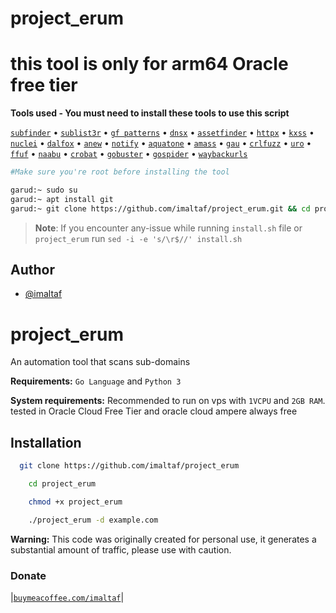 # project_erum
# this tool is only for arm64 Oracle free tier


**Tools used - You must need to install these tools to use this script**<br>

  <a href="https://github.com/projectdiscovery/subfinder">`subfinder`</a> •
  <a href="https://github.com/aboul3la/Sublist3r">`sublist3r`</a> •
  <a href="https://github.com/1ndianl33t/Gf-Patterns">`gf patterns`</a> •
  <a href="https://github.com/projectdiscovery/dnsx">`dnsx`</a> •
  <a href="https://github.com/tomnomnom/assetfinder">`assetfinder`</a> •
  <a href="https://github.com/projectdiscovery/httpx">`httpx`</a> •
  <a href="https://github.com/Emoe/kxss">`kxss`</a> •
  <a href="https://github.com/projectdiscovery/nuclei">`nuclei`</a> •
  <a href="https://github.com/hahwul/dalfox">`dalfox`</a> •
  <a href="https://github.com/tomnomnom/anew">`anew`</a> •
  <a href="https://github.com/projectdiscovery/notify">`notify`</a> •
  <a href="https://github.com/michenriksen/aquatone">`aquatone`</a> •
  <a href="https://github.com/OWASP/Amass">`amass`</a> •
  <a href="https://github.com/lc/gau">`gau`</a> •
  <a href="https://github.com/dwisiswant0/crlfuzz">`crlfuzz`</a> •
  <a href="https://github.com/s0md3v/uro">`uro`</a> •
  <a href="https://github.com/ffuf/ffuf">`ffuf`</a> •
  <a href="https://github.com/projectdiscovery/naabu">`naabu`</a> •
  <a href="https://github.com/Cgboal/SonarSearch">`crobat`</a> •
  <a href="https://github.com/OJ/gobuster">`gobuster`</a> •
  <a href="https://github.com/jaeles-project/gospider">`gospider`</a> •
  <a href="https://github.com/tomnomnom/waybackurls">`waybackurls`</a><br>

```bash
#Make sure you're root before installing the tool

garud:~ sudo su
garud:~ apt install git
garud:~ git clone https://github.com/imaltaf/project_erum.git && cd project_erum/ && chmod +x project_erum install.sh && mv project_erum /usr/bin/ && ./install.sh
```

> **Note**: If you encounter any-issue while running `install.sh` file or `project_erum` run `sed -i -e 's/\r$//' install.sh`

## Author

- [@imaltaf](https://github.com/imaltaf)


# project_erum

An automation tool that scans sub-domains

**Requirements:** ``Go Language`` and ``Python 3``

**System requirements:** Recommended to run on vps with ``1VCPU`` and ``2GB RAM``.
tested in Oracle Cloud Free Tier and oracle cloud ampere always free


## Installation


```bash
  git clone https://github.com/imaltaf/project_erum
```
    
```bash
    cd project_erum
```
```bash
    chmod +x project_erum
```

```bash
    ./project_erum -d example.com
```
**Warning:** This code was originally created for personal use, it generates a substantial amount of traffic, please use with caution.

<h3>Donate</h3> 

|[`buymeacoffee.com/imaltaf`](https://www.buymeacoffee.com/imaltaf)|

